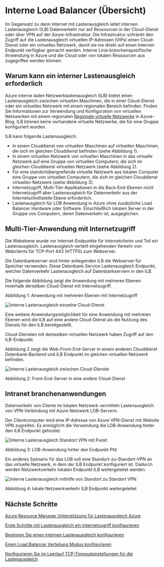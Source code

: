 
<properties
   pageTitle="Interne Lastenausgleich Übersicht | Microsoft Azure"
   description="Übersicht für interne Lastenausgleich und seine Funktionen. Wie funktioniert ein Lastenausgleich für Azure und mögliche interne Endpunkte konfigurieren"
   services="load-balancer"
   documentationCenter="na"
   authors="sdwheeler"
   manager="carmonm"
   editor="tysonn" />
<tags
   ms.service="load-balancer"
   ms.devlang="na"
   ms.topic="article"
   ms.tgt_pltfrm="na"
   ms.workload="infrastructure-services"
   ms.date="10/24/2016"
   ms.author="sewhee" />


# <a name="internal-load-balancer-overview"></a>Interne Load Balancer (Übersicht)

Im Gegensatz zu dann Internet mit Lastenausgleich leitet internen Lastenausgleich (ILB) Datenverkehr nur auf Ressourcen in der Cloud-Dienst oder über VPN auf der Azure-Infrastruktur. Die Infrastruktur schränkt den Zugriff auf die Lastenausgleich virtuellen IP-Adressen (VIPs) einen Cloud-Dienst oder ein virtuelles Netzwerk, damit sie nie direkt auf einen Internet-Endpunkt verfügbar gemacht werden. Interne Linie branchenspezifische Anwendung in Azure und die Cloud oder von lokalen Ressourcen aus zugegriffen werden können.

## <a name="why-you-may-need-an-internal-load-balancer"></a>Warum kann ein interner Lastenausgleich erforderlich

Azure interne laden Netzwerklastenausgleich (ILB) bietet einen Lastenausgleich zwischen virtuellen Maschinen, die in einer Cloud-Dienst oder ein virtuelles Netzwerk mit einem regionalen Bereich befinden. Finden Sie Informationen zur Verwendung und Konfiguration von virtuellen Netzwerken mit einem regionalen [Regionale virtuelle Netzwerke](https://azure.microsoft.com/blog/2014/05/14/regional-virtual-networks/) in Azure-Blog. ILB können keine vorhandene virtuelle Netzwerke, die für eine Gruppe konfiguriert wurden.

ILB kann folgende Lastenausgleich:

- In einem Clouddienst von virtuellen Maschinen auf virtuellen Maschinen, die sich im gleichen Clouddienst befinden (siehe Abbildung 1).
- In einem virtuellen Netzwerk von virtuellen Maschinen in das virtuelle Netzwerk auf eine Gruppe von virtuellen Computern, die sich im gleichen Clouddienst virtuellen Netzwerk (siehe Abbildung 2).
- Für eine standortübergreifende virtuelle Netzwerk aus lokalen Computer eine Gruppe von virtuellen Computern, die sich im gleichen Clouddienst virtuellen Netzwerk (siehe Abbildung 3).
- Internetzugriff, Multi-Tier-Applikationen in die Back-End-Ebenen nicht Internetzugriff aber Lastenausgleich für Datenverkehr aus der Internetschnittstelle Ebene erforderlich.
- Lastenausgleich für LOB Anwendung in Azure ohne zusätzliche Load Balancer Hardware oder Software. Einschließlich lokalen Server in der Gruppe von Computern, deren Datenverkehr ist, ausgeglichen.

## <a name="internet-facing-multi-tier-applications"></a>Multi-Tier-Anwendung mit Internetzugriff


Die Webebene wurde vor Internet-Endpunkte für Internetclients und Teil ein Lastenausgleich. Lastenausgleich verteilt eingehenden Verkehr von Webclients für TCP-Port 443 (HTTPS) zum Webserver.

Die Datenbankserver sind hinter anliegenden ILB die Webserver für Speicher verwenden. Diese Datenbank Service Lastenausgleich Endpunkt, welcher Datenverkehr Lastenausgleich auf Datenbankservern in den ILB.

Die folgende Abbildung zeigt die Anwendung mit mehreren Ebenen innerhalb derselben Cloud-Dienst mit Internetzugriff.

Abbildung 1: Anwendung mit mehreren Ebenen mit Internetzugriff

![Interne Lastenausgleich einzelne Cloud-Dienst](./media/load-balancer-internal-overview/IC736321.png)

Eine weitere Anwendungsmöglichkeit für eine Anwendung mit mehreren Ebenen wird die ILB auf eine andere Cloud-Dienst als die Nutzung des Diensts für den ILB bereitgestellt.

Cloud-Diensten mit demselben virtuellen Netzwerk haben Zugriff auf den ILB-Endpunkt.

Abbildung 2 zeigt die Web-Front-End-Server in einem anderen Clouddienst Datenbank-Backend und ILB Endpunkt im gleichen virtuellen Netzwerk befinden.

![Interne Lastenausgleich zwischen Cloud-Dienste](./media/load-balancer-internal-overview/IC744147.png)

Abbildung 2: Front-End-Server in eine andere Cloud-Dienst

## <a name="intranet-line-of-business-applications"></a>Intranet branchenanwendungen

Datenverkehr von Clients im lokalen Netzwerk vermitteln Lastenausgleich von VPN-Verbindung mit Azure Netzwerk LOB-Servern.

Der Clientcomputer wird eine IP-Adresse von Azure VPN-Dienst mit Website VPN zugreifen. Es ermöglicht die Verwendung die LOB-Anwendung hinter den ILB Endpunkt gehostet.

![Interne Lastenausgleich Standort VPN mit Punkt](./media/load-balancer-internal-overview/IC744148.png)

Abbildung 3: LOB-Anwendung hinter den Endpunkt Pfd

Ein anderes Szenario für das LOB soll eine Standort-zu-Standort-VPN an das virtuelle Netzwerk, in dem der ILB Endpunkt konfiguriert ist. Dadurch werden Netzwerkverkehr lokalen Endpunkt ILB weitergeleitet werden.

![Interne Lastenausgleich mithilfe von Standort zu Standort VPN](./media/load-balancer-internal-overview/IC744150.png)

Abbildung 4: lokale Netzwerkverkehr ILB Endpunkt weitergeleitet


## <a name="next-steps"></a>Nächste Schritte

[Azure Resource Manager Unterstützung für Lastenausgleich Azure](load-balancer-arm.md)

[Erste Schritte mit Lastenausgleich ein Internetzugriff konfigurieren](load-balancer-get-started-internet-arm-ps.md)

[Beginnen Sie einen internen Lastenausgleich konfigurieren](load-balancer-get-started-ilb-arm-ps.md)

[Einen Load Balancer Verteilung Modus konfigurieren](load-balancer-distribution-mode.md)

[Konfigurieren Sie im Leerlauf TCP-Timeouteinstellungen für die Lastenausgleich](load-balancer-tcp-idle-timeout.md)

